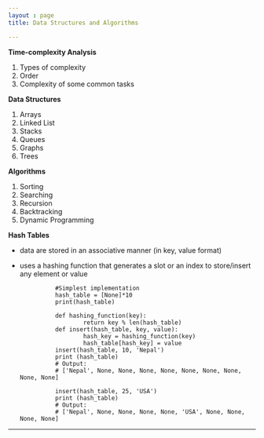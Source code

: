 ```yaml
---
layout : page
title: Data Structures and Algorithms

---
```




**Time-complexity Analysis**

1. Types of complexity
2. Order
3. Complexity of some common tasks

**Data Structures**

1. Arrays
2. Linked List
3. Stacks
4. Queues
5. Graphs
6. Trees

**Algorithms**

1. Sorting
2. Searching
3. Recursion 
4. Backtracking
5. Dynamic Programming


**Hash Tables**
- data are stored in an associative manner (in key, value format)
- uses a hashing function that generates a slot or an index to store/insert any element or value
  
                #Simplest implementation
                hash_table = [None]*10
                print(hash_table)

                def hashing_function(key):
                        return key % len(hash_table)
                def insert(hash_table, key, value):
                        hash_key = hashing_function(key)
                        hash_table[hash_key] = value
                insert(hash_table, 10, 'Nepal')
                print (hash_table)
                # Output: 
                # ['Nepal', None, None, None, None, None, None, None, None, None]

                insert(hash_table, 25, 'USA')
                print (hash_table)
                # Output: 
                # ['Nepal', None, None, None, None, 'USA', None, None, None, None]    





---
